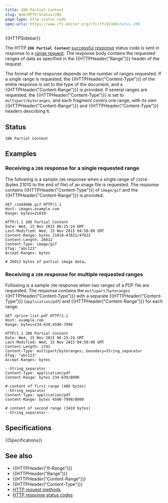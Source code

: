 ```yaml
---
title: 206 Partial Content
slug: Web/HTTP/Status/206
page-type: http-status-code
spec-urls: https://www.rfc-editor.org/rfc/rfc9110#status.206
---
```


{{HTTPSidebar}}

The HTTP **`206 Partial Content`** [successful response](/en-US/docs/Web/HTTP/Status#successful_responses) status code is sent in response to a [range request](/en-US/docs/Web/HTTP/Guides/Range_requests).
The response body contains the requested ranges of data as specified in the {{HTTPHeader("Range")}} header of the request.

The format of the response depends on the number of ranges requested.
If a single range is requested, the {{HTTPHeader("Content-Type")}} of the entire response is set to the type of the document, and a {{HTTPHeader("Content-Range")}} is provided.
If several ranges are requested, the {{HTTPHeader("Content-Type")}} is set to `multipart/byteranges`, and each fragment covers one range, with its own {{HTTPHeader("Content-Range")}} and {{HTTPHeader("Content-Type")}} headers describing it.

## Status

```http
206 Partial Content
```

## Examples

### Receiving a `206` response for a single requested range

The following is a sample `206` response when a single range of `21010-` (bytes 21010 to the end of file) of an image file is requested.
The response contains {{HTTPHeader("Content-Type")}} of `image/gif` and the {{HTTPHeader("Content-Range")}} is provided:

```http
GET /z4d4kWk.gif HTTP/1.1
Host: images.example.com
Range: bytes=21010-
```

```http
HTTP/1.1 206 Partial Content
Date: Wed, 15 Nov 2015 06:25:24 GMT
Last-Modified: Wed, 15 Nov 2015 04:58:08 GMT
Content-Range: bytes 21010-47021/47022
Content-Length: 26012
Content-Type: image/gif
ETag: "abc123"
Accept-Ranges: bytes

# 26012 bytes of partial image data…
```

### Receiving a `206` response for multiple requested ranges

Following is a sample `206` response when two ranges of a PDF file are requested.
The response contains the `multipart/byteranges` {{HTTPHeader("Content-Type")}} with a separate {{HTTPHeader("Content-Type")}} (`application/pdf`) and {{HTTPHeader("Content-Range")}} for each range.

```http
GET /price-list.pdf HTTP/1.1
Host: example.com
Range: bytes=234-639,4590-7999
```

```http
HTTP/1.1 206 Partial Content
Date: Wed, 15 Nov 2015 06:25:24 GMT
Last-Modified: Wed, 15 Nov 2015 04:58:08 GMT
Content-Length: 1741
Content-Type: multipart/byteranges; boundary=String_separator
ETag: "abc123"
Accept-Ranges: bytes

--String_separator
Content-Type: application/pdf
Content-Range: bytes 234-639/8000

# content of first range (406 bytes)
--String_separator
Content-Type: application/pdf
Content-Range: bytes 4590-7999/8000

# content of second range (3410 bytes)
--String_separator--
```

## Specifications

{{Specifications}}

## See also

- {{HTTPHeader("If-Range")}}
- {{HTTPHeader("Range")}}
- {{HTTPHeader("Content-Range")}}
- {{HTTPHeader("Content-Type")}}
- [HTTP request methods](/en-US/docs/Web/HTTP/Methods)
- [HTTP response status codes](/en-US/docs/Web/HTTP/Status)
